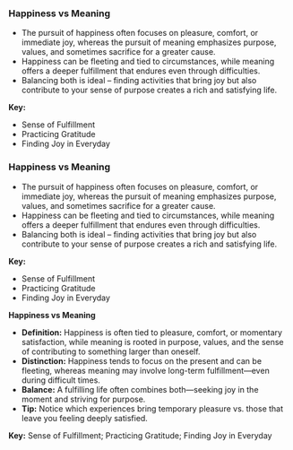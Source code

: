 ### Happiness vs Meaning

- The pursuit of happiness often focuses on pleasure, comfort, or immediate joy, whereas the pursuit of meaning emphasizes purpose, values, and sometimes sacrifice for a greater cause.
- Happiness can be fleeting and tied to circumstances, while meaning offers a deeper fulfillment that endures even through difficulties.
- Balancing both is ideal – finding activities that bring joy but also contribute to your sense of purpose creates a rich and satisfying life.

**Key:**
- Sense of Fulfillment
- Practicing Gratitude
- Finding Joy in Everyday

### Happiness vs Meaning

- The pursuit of happiness often focuses on pleasure, comfort, or immediate joy, whereas the pursuit of meaning emphasizes purpose, values, and sometimes sacrifice for a greater cause.
- Happiness can be fleeting and tied to circumstances, while meaning offers a deeper fulfillment that endures even through difficulties.
- Balancing both is ideal – finding activities that bring joy but also contribute to your sense of purpose creates a rich and satisfying life.

**Key:**
- Sense of Fulfillment
- Practicing Gratitude
- Finding Joy in Everyday

**Happiness vs Meaning**

- **Definition:** Happiness is often tied to pleasure, comfort, or momentary satisfaction, while meaning is rooted in purpose, values, and the sense of contributing to something larger than oneself.
- **Distinction:** Happiness tends to focus on the present and can be fleeting, whereas meaning may involve long-term fulfillment—even during difficult times.
- **Balance:** A fulfilling life often combines both—seeking joy in the moment and striving for purpose.
- **Tip:** Notice which experiences bring temporary pleasure vs. those that leave you feeling deeply satisfied.

**Key:** Sense of Fulfillment; Practicing Gratitude; Finding Joy in Everyday